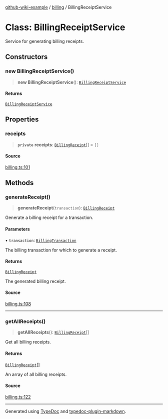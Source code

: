 [github-wiki-example](../wiki/Home) / [billing](../wiki/billing) / BillingReceiptService

# Class: BillingReceiptService

Service for generating billing receipts.

## Constructors

### new BillingReceiptService()

> **new BillingReceiptService**(): [`BillingReceiptService`](../wiki/billing.Class.BillingReceiptService)

#### Returns

[`BillingReceiptService`](../wiki/billing.Class.BillingReceiptService)

## Properties

### receipts

> **`private`** **receipts**: [`BillingReceipt`](../wiki/billing.Interface.BillingReceipt)[] = `[]`

#### Source

[billing.ts:101](https://github.com/tgreyuk/typedoc-plugin-markdown-examples/blob/5f3948e/examples/04-typedoc-github-wiki-theme/src/billing.ts#L101)

## Methods

### generateReceipt()

> **generateReceipt**(`transaction`): [`BillingReceipt`](../wiki/billing.Interface.BillingReceipt)

Generate a billing receipt for a transaction.

#### Parameters

• `transaction`: [`BillingTransaction`](../wiki/billing.Interface.BillingTransaction)

The billing transaction for which to generate a receipt.

#### Returns

[`BillingReceipt`](../wiki/billing.Interface.BillingReceipt)

The generated billing receipt.

#### Source

[billing.ts:108](https://github.com/tgreyuk/typedoc-plugin-markdown-examples/blob/5f3948e/examples/04-typedoc-github-wiki-theme/src/billing.ts#L108)

***

### getAllReceipts()

> **getAllReceipts**(): [`BillingReceipt`](../wiki/billing.Interface.BillingReceipt)[]

Get all billing receipts.

#### Returns

[`BillingReceipt`](../wiki/billing.Interface.BillingReceipt)[]

An array of all billing receipts.

#### Source

[billing.ts:122](https://github.com/tgreyuk/typedoc-plugin-markdown-examples/blob/5f3948e/examples/04-typedoc-github-wiki-theme/src/billing.ts#L122)

***

Generated using [TypeDoc](https://typedoc.org) and [typedoc-plugin-markdown](https://typedoc-plugin-markdown.org).
